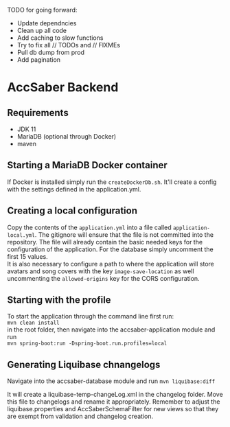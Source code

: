TODO for going forward:
- Update dependncies
- Clean up all code
- Add caching to slow functions
- Try to fix all // TODOs and // FIXMEs
- Pull db dump from prod
- Add pagination


# AccSaber Backend

## Requirements

- JDK 11
- MariaDB (optional through Docker)
- maven

## Starting a MariaDB Docker container

If Docker is installed simply run the `createDockerDb.sh`. It'll create a config with the settings defined in the
application.yml.

## Creating a local configuration

Copy the contents of the `application.yml` into a file called `application-local.yml`. The gitignore will ensure that
the file is not committed into the repository. The file will already contain the basic needed keys for the configuration
of the application. For the database simply uncomment the first 15 values.  
It is also necessary to configure a path to where the application will store avatars and song covers with the
key `image-save-location` as well uncommenting the `allowed-origins` key for the CORS configuration.

## Starting with the profile

To start the application through the command line first run:  
`mvn clean install`   
in the root folder, then navigate into the accsaber-application module and run  
`mvn spring-boot:run -Dspring-boot.run.profiles=local`

## Generating Liquibase chnangelogs

Navigate into the accsaber-database module and run
`mvn liquibase:diff`

It will create a liquibase-temp-changeLog.xml in the changelog folder. Move this file to changelogs and rename it
appropriately. Remember to adjust the liquibase.properties and AccSaberSchemaFilter for new views so that they are
exempt from validation and changelog creation. 